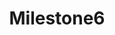 ---
title: "Milestone6"
class: "milestone"
completed: false
current : false
weight: 6
text: "Voyager: Network V3 production Launch"
---